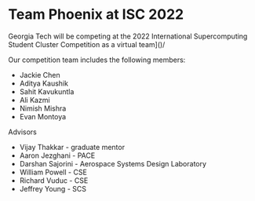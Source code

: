 # Team Phoenix at ISC 2022

Georgia Tech will be competing at the 2022 International Supercomputing Student Cluster Competition as a virtual team]()/

Our competition team includes the following members:
* Jackie Chen
* Aditya Kaushik
* Sahit Kavukuntla
* Ali Kazmi
* Nimish Mishra
* Evan Montoya


Advisors
*	Vijay Thakkar - graduate mentor
*	Aaron Jezghani - PACE
* Darshan Sajorini - Aerospace Systems Design Laboratory
*	William Powell - CSE
*	Richard Vuduc - CSE
*	Jeffrey Young - SCS
